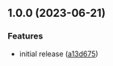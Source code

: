 ## 1.0.0 (2023-06-21)


### Features

* initial release ([a13d675](https://github.com/goldenpathtechnologies/rehype-gist/commit/a13d675bf94427597097f6ab2ad98007261d2cd7))
